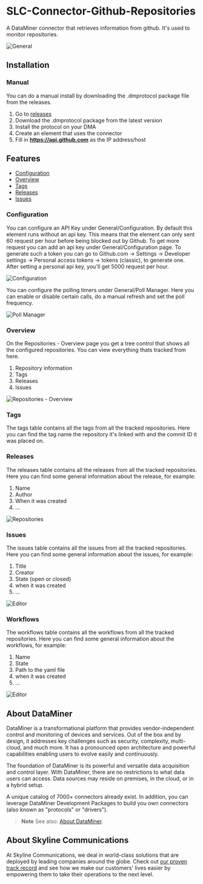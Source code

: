 # SLC-Connector-Github-Repositories

A DataMiner connector that retrieves information from github. It's used to monitor repositories.

![General](Documentation/GeneralPage.png)

## Installation

### Manual
You can do a manual install by downloading the .dmprotocol package file from the releases.
1. Go to [releases](https://github.com/SkylineCommunications/SLC-Connector-Github-Repositories/releases)
1. Download the .dmprotocol package from the latest version
1. Install the protocol on your DMA
1. Create an element that uses the connector
1. Fill in **https://api.github.com** as the IP address/host

## Features

- [Configuration](#configuration)
- [Overview](#overview)
- [Tags](#tags)
- [Releases](#releases)
- [Issues](#issues)

### Configuration
You can configure an API Key under General/Configuration. By default this element runs without an api key. This means that the element can only sent 60 request per hour before being blocked out by Github.
To get more request you can add an api key under General/Configuration page. To generate such a token you can go to Github.com -> Settings -> Developer settings -> Personal access tokens -> tokens (classic), to generate one. After setting a personal api key, you'll get 5000 request per hour.

![Configuration](Documentation/General_ConfigurationPage.png)


You can configure the polling timers under General/Poll Manager. Here you can enable or disable certain calls, do a manual refresh and set the poll frequency.

![Poll Manager](Documentation/General_PollManagerPage.png)


### Overview
On the Repositories - Overview page you get a tree control that shows all the configured repositories. You can view everything thats tracked from here. 
1. Repository information
1. Tags
1. Releases
1. Issues

![Repositories - Overview](Documentation/RepositoriesOverviewPage.png)

### Tags
The tags table contains all the tags from all the tracked repositories. Here you can find the tag name the repository it's linked with and the commit ID it was placed on.

### Releases 
The releases table contains all the releases from all the tracked repositories. Here you can find some general information about the release, for example: 
1. Name
1. Author
1. When it was created
1. ...

![Repositories](Documentation/RepositoriesPage.png)

### Issues
The issues table contains all the issues from all the tracked repositories. Here you can find some general information about the issues, for example:
1. Title
1. Creator
1. State (open or closed)
1. when it was created
1. ...

![Editor](Documentation/IssuesPage.png)

### Workflows
The workflows table contains all the workflows from all the tracked repositories. Here you can find some general information about the workflows, for example:
1. Name
1. State
1. Path to the yaml file
1. when it was created
1. ...

![Editor](Documentation/WorkflowsPage.png)

## About DataMiner

DataMiner is a transformational platform that provides vendor-independent control and monitoring of devices and services. 
Out of the box and by design, it addresses key challenges such as security, complexity, multi-cloud, and much more. 
It has a pronounced open architecture and powerful capabilities enabling users to evolve easily and continuously.

The foundation of DataMiner is its powerful and versatile data acquisition and control layer. 
With DataMiner, there are no restrictions to what data users can access. 
Data sources may reside on premises, in the cloud, or in a hybrid setup.

A unique catalog of 7000+ connectors already exist. 
In addition, you can leverage DataMiner Development Packages to build you own connectors (also known as "protocols" or "drivers").

> **Note**
> See also: [About DataMiner](https://aka.dataminer.services/about-dataminer).

## About Skyline Communications

At Skyline Communications, we deal in world-class solutions that are deployed by leading companies around the globe. 
Check out [our proven track record](https://aka.dataminer.services/about-skyline) and see how we make our customers' lives easier by empowering them to take their operations to the next level.